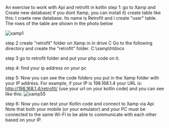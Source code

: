 An exercise to work with Api and retrofit in kotlin
step 1:
go to Xamp and Create new database( if you dont Xamp, you can install it)
create table like this:
I craete new database. Its name is Retrofit
and i create "user" table.
The rows of the table are shown in the photo below

![xamp1](https://github.com/TaghaviCe/LoginSignUpKotlin/assets/80774755/cd4e2e79-a053-47a7-9341-00447edaac11)

step 2
create "retrofit" folder on Xamp in in drive C
Go to the following directory and create the "retrofit" folder.
C:\xamp\htdocs

step 3
go to retrofit folder and put your php code on it.

step 4:
find your ip address on your pc

step 5:
Now you can see the code folders you put in the Xamp folder with your IP address.
For example, if your IP is 198.168.1.4
your URL is:  http://198.168.1.4/retrofit/ (use your url on your kotlin code)
and you can see like this:
![xamp55](https://github.com/TaghaviCe/LoginSignUpKotlin/assets/80774755/f7eb8223-e6cc-4cf3-88a9-1ec174753635)

step 6:
Now you can test your Kotlin code and connect to Xamp via Api
Note that both your mobile (or your emulator) and your PC must be connected to the same Wi-Fi to be able to communicate with each other based on your IP.
